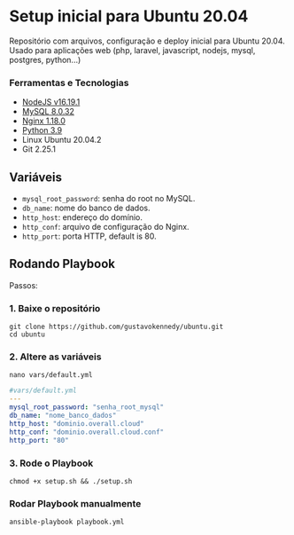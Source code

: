 # Setup inicial para Ubuntu 20.04
Repositório com arquivos, configuração e deploy inicial para Ubuntu 20.04. Usado para aplicações web (php, laravel, javascript, nodejs, mysql, postgres, python...)

### Ferramentas e Tecnologias

 - [NodeJS v16.19.1](https://www.digitalocean.com/community/tutorials/how-to-install-node-js-on-ubuntu-20-04)
 - [MySQL 8.0.32](https://www.digitalocean.com/community/tutorials/how-to-install-linux-nginx-mysql-php-lemp-stack-on-ubuntu-20-04)
 - [Nginx 1.18.0](https://www.digitalocean.com/community/tutorials/how-to-install-linux-nginx-mysql-php-lemp-stack-on-ubuntu-20-04)
 - [Python 3.9](https://linuxize.com/post/how-to-install-python-3-9-on-ubuntu-20-04/)
 - Linux Ubuntu 20.04.2
 - Git 2.25.1

## Variáveis

- `mysql_root_password`: senha do root no MySQL.
- `db_name`: nome do banco de dados.
- `http_host`: endereço do domínio.
- `http_conf`: arquivo de configuração do Nginx.
- `http_port`: porta HTTP, default is 80.


## Rodando Playbook

Passos:

### 1. Baixe o repositório
```shell
git clone https://github.com/gustavokennedy/ubuntu.git
cd ubuntu
```

### 2. Altere as variáveis

```shell
nano vars/default.yml
```

```yml
#vars/default.yml
---
mysql_root_password: "senha_root_mysql"
db_name: "nome_banco_dados"
http_host: "dominio.overall.cloud"
http_conf: "dominio.overall.cloud.conf"
http_port: "80"
```

### 3. Rode o Playbook

```shell
chmod +x setup.sh && ./setup.sh
```

### Rodar Playbook manualmente

```shell
ansible-playbook playbook.yml
```

